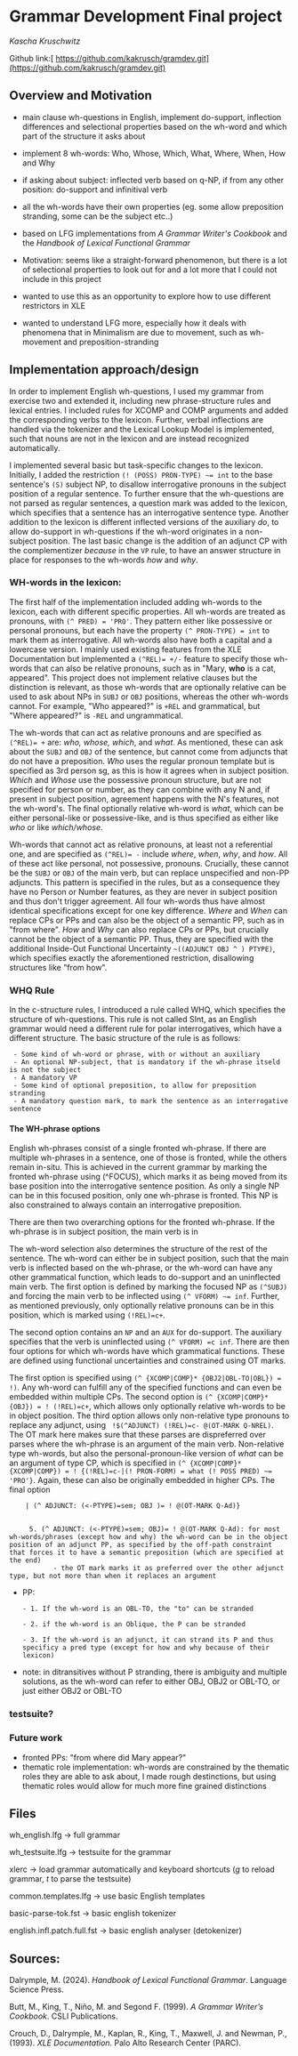 # Grammar Development Final project
*_Kascha Kruschwitz_* 

Github link:[ https://github.com/kakrusch/gramdev.git](https://github.com/kakrusch/gramdev.git)

## Overview and Motivation


- main clause wh-questions in English, implement do-support, inflection differences and selectional properties based on the wh-word and which part of the structure it asks about
- implement 8 wh-words: Who, Whose, Which, What, Where, When, How and Why
- if asking about subject: inflected verb based on q-NP, if from any other position: do-support and infinitival verb
- all the wh-words have their own properties (eg. some allow preposition stranding, some can be the subject etc..)
- based on LFG implementations from *A Grammar Writer's Cookbook* and the *Handbook of Lexical Functional Grammar*


- Motivation: seems like a straight-forward phenomenon, but there is a lot of selectional properties to look out for and a lot more that I could not include in this project
- wanted to use this as an opportunity to explore how to use different restrictors in XLE
- wanted to understand LFG more, especially how it deals with phenomena that in Minimalism are due to movement, such as wh-movement and preposition-stranding

## Implementation approach/design

In order to implement English wh-questions, I used my grammar from exercise two and extended it, including new phrase-structure rules and lexical entries. I included rules for XCOMP and COMP arguments and added the corresponding verbs to the lexicon. Further, verbal inflections are handled via the tokenizer and the Lexical Lookup Model is implemented, such that nouns are not in the lexicon and are instead recognized automatically. 

I implemented several basic but task-specific changes to the lexicon. Initially, I added the restriction `(! (POSS) PRON-TYPE) ~= int` to the base sentence's `(S)` subject NP, to disallow interrogative pronouns in the subject position of a regular sentence. To further ensure that the wh-questions are not parsed as regular sentences, a question mark was added to the lexicon, which specifies that a sentence has an interrogative sentence type. Another addition to the lexicon is different inflected versions of the auxiliary *do*, to allow do-support in wh-questions if the wh-word originates in a non-subject position. The last basic change is the addition of an adjunct CP with the complementizer *because* in the `VP` rule, to have an answer structure in place for responses to the wh-words *how* and *why*. 


### WH-words in the lexicon:
The first half of the implementation included adding wh-words to the lexicon, each with different specific properties. All wh-words are treated as pronouns, with `(^ PRED) = 'PRO'`. They pattern either like possessive or personal pronouns, but each have the property `(^ PRON-TYPE) = int` to mark them as interrogative. All wh-words also have both a capital and a lowercase version. I mainly used existing features from the XLE Documentation but implemented a `(^REL)= +/-` feature to specify those wh-words that can also be relative pronouns, such as in "Mary, **who** is a cat, appeared". This project does not implement relative clauses but the distinction is relevant, as those wh-words that are optionally relative can be used to ask about NPs in `SUBJ` or `OBJ` positions, whereas the other wh-words cannot. For example, "Who appeared?" is `+REL` and grammatical, but "Where appeared?" is `-REL` and ungrammatical.

The wh-words that can act as relative pronouns and are specified as `(^REL)= +` are: *who, whose, which*, and *what*. As mentioned, these can ask about the `SUBJ` and `OBJ` of the sentence, but cannot come from adjuncts that do not have a preposition. *Who* uses the regular pronoun template but is specified as 3rd person sg, as this is how it agrees when in subject position. *Which* and *Whose* use the possessive pronoun structure, but are not specified for person or number, as they can combine with any N and, if present in subject position, agreement happens with the N's features, not the wh-word's. The final optionally relative wh-word is *what*, which can be either personal-like or possessive-like, and is thus specified as either like *who* or like *which/whose*.


Wh-words that cannot act as relative pronouns, at least not a referential one, and are specified as `(^REL)= -` include *where*, *when*, *why*, and *how*. All of these act like personal, not possessive, pronouns. Crucially, these cannot be the `SUBJ` or `OBJ` of the main verb, but can replace unspecified and non-PP adjuncts. This pattern is specified in the rules, but as a consequence they have no Person or Number features, as they are never in subject position and thus don't trigger agreement. All four wh-words thus have almost identical specifications except for one key difference. *Where* and *When* can replace CPs or PPs and can also be the object of a semantic PP, such as in "from where". *How* and *Why* can also replace CPs or PPs, but crucially cannot be the object of a semantic PP. Thus, they are specified with the additional Inside-Out Functional Uncertainty `~((ADJUNCT OBJ ^ ) PTYPE)`, which specifies exactly the aforementioned restriction, disallowing structures like "from how".


### WHQ Rule 

In the c-structure rules, I introduced a rule called WHQ, which specifies the structure of wh-questions. This rule is not called  SInt, as an English grammar would need a different rule for polar interrogatives, which have a different structure. The basic structure of the rule is as follows:

     - Some kind of wh-word or phrase, with or without an auxiliary
     - An optional NP-subject, that is mandatory if the wh-phrase itseld is not the subject
     - A mandatory VP
     - Some kind of optional preposition, to allow for preposition stranding 
     - A mandatory question mark, to mark the sentence as an interrogative sentence


#### The WH-phrase options

English wh-phrases consist of a single fronted wh-phrase. If there are multiple wh-phrases in a sentence, one of those is fronted, while the others remain in-situ. This is achieved in the current grammar by marking the fronted wh-phrase using (^FOCUS), which marks it as being moved from its base position into the interrogative sentence position. As only a single NP can be in this focused position, only one wh-phrase is fronted. This NP is also constrained to always contain an interrogative preposition. 

There are then two overarching options for the fronted wh-phrase. If the wh-phrase is in subject position, the main verb is in


The wh-word selection also determines the structure of the rest of the sentence. The wh-word can either be in subject position, such that the main verb is inflected based on the wh-phrase, or the wh-word can have any other grammatical function, which leads to do-support and an uninflected main verb. The first option is defined by marking the focused NP as `(^SUBJ)` and forcing the main verb to be inflected using `(^ VFORM) ~= inf`. Further, as mentioned previously, only optionally relative pronouns can be in this position, which is marked using `(!REL)=c+`.

The second option contains an `NP` and an `AUX` for do-support. The auxiliary specifies that the verb is uninflected using `(^ VFORM) =c inf`. There are then four options for which wh-words have which grammatical functions. These are defined using functional uncertainties and constrained using OT marks. 

The first option is specified using `(^ {XCOMP|COMP}* {OBJ2|OBL-TO|OBL}) = !)`. Any wh-word can fulfill any of the specified functions and can even be embedded within multiple CPs. The second option is `(^ {XCOMP|COMP}* {OBJ}) = ! (!REL)=c+`, which allows only optionally relative wh-words to be in object position. The third option allows only non-relative type pronouns to replace any adjunct, using ` !$(^ADJUNCT) (!REL)=c- @(OT-MARK Q-NREL)`. The OT mark here makes sure that these parses are dispreferred over parses where the wh-phrase is an argument of the main verb. Non-relative type wh-words, but also the personal-pronoun-like version of *what* can be an argument of type CP, which is specified in `(^ {XCOMP|COMP}* {XCOMP|COMP}) = ! {(!REL)=c-|(! PRON-FORM) = what (! POSS PRED) ~= 'PRO'}`. Again, these can also be originally embedded in higher CPs. The final option 



		| (^ ADJUNCT: (<-PTYPE)=sem; OBJ )= ! @(OT-MARK Q-Ad)} 


         5. (^ ADJUNCT: (<-PTYPE)=sem; OBJ)= ! @(OT-MARK Q-Ad): for most wh-words/phrases (except how and why) the wh-word can be in the object position of an adjunct PP, as specified by the off-path constraint that forces it to have a semantic preposition (which are specified at the end)
               - the OT mark marks it as preferred over the other adjunct type, but not more than when it replaces an argument



- PP:

      - 1. If the wh-word is an OBL-TO, the "to" can be stranded
  
      - 2. if the wh-word is an Oblique, the P can be stranded

      - 3. If the wh-word is an adjunct, it can strand its P and thus specificy a pred type (except for how and why because of their lexicon)


- note: in ditransitives without P stranding, there is ambiguity and multiple solutions, as the wh-word can refer to either OBJ, OBJ2 or OBL-TO, or just either OBJ2 or OBL-TO


### testsuite?

  
### Future work
 - fronted PPs: "from where did Mary appear?"
 - thematic role implementation: wh-words are constrained by the thematic roles they are able to ask about, I made rough destinctions, but using thematic roles would allow for much more fine grained distinctions




## Files

wh_english.lfg  -> full grammar

wh_testsuite.lfg  -> testsuite for the grammar

xlerc         -> load grammar automatically and keyboard shortcuts (*g* to reload grammar, *t* to parse the testsuite)

common.templates.lfg  -> use basic English templates

basic-parse-tok.fst  -> basic english tokenizer

english.infl.patch.full.fst -> basic english analyser (detokenizer)



## Sources:
Dalrymple, M. (2024). *Handbook of Lexical Functional Grammar*. Language Science Press.

Butt, M., King, T., Niño, M. and Segond F. (1999). *A Grammar Writer’s Cookbook*. CSLI Publications.

Crouch, D., Dalrymple, M., Kaplan, R., King, T., Maxwell, J. and Newman, P., (1993). *XLE Documentation*. Palo Alto Research Center (PARC).
